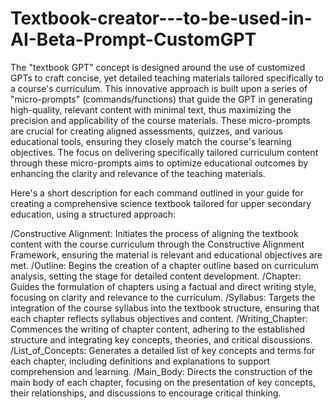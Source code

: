 # Textbook-creator---to-be-used-in-AI-Beta-Prompt-CustomGPT

The "textbook GPT" concept is designed around the use of customized GPTs to craft concise, yet detailed teaching materials tailored specifically to a course's curriculum. This innovative approach is built upon a series of "micro-prompts" (commands/functions) that guide the GPT in generating high-quality, relevant content with minimal text, thus maximizing the precision and applicability of the course materials. These micro-prompts are crucial for creating aligned assessments, quizzes, and various educational tools, ensuring they closely match the course's learning objectives. The focus on delivering specifically tailored curriculum content through these micro-prompts aims to optimize educational outcomes by enhancing the clarity and relevance of the teaching materials.

Here's a short description for each command outlined in your guide for creating a comprehensive science textbook tailored for upper secondary education, using a structured approach:

/Constructive Alignment: Initiates the process of aligning the textbook content with the course curriculum through the Constructive Alignment Framework, ensuring the material is relevant and educational objectives are met.
/Outline: Begins the creation of a chapter outline based on curriculum analysis, setting the stage for detailed content development.
/Chapter: Guides the formulation of chapters using a factual and direct writing style, focusing on clarity and relevance to the curriculum.
/Syllabus: Targets the integration of the course syllabus into the textbook structure, ensuring that each chapter reflects syllabus objectives and content.
/Writing_Chapter: Commences the writing of chapter content, adhering to the established structure and integrating key concepts, theories, and critical discussions.
/List_of_Concepts: Generates a detailed list of key concepts and terms for each chapter, including definitions and explanations to support comprehension and learning.
/Main_Body: Directs the construction of the main body of each chapter, focusing on the presentation of key concepts, their relationships, and discussions to encourage critical thinking.
